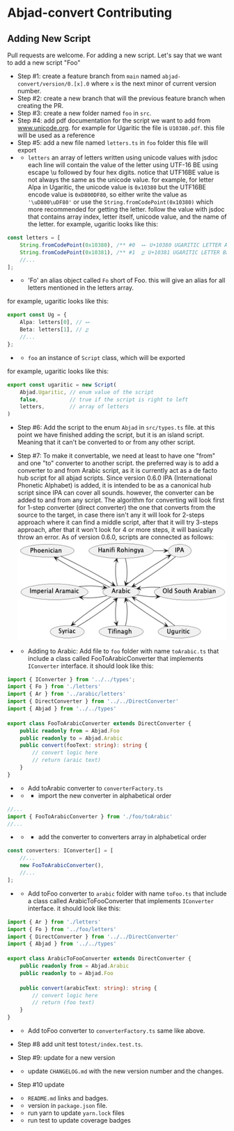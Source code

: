 # Abjad-convert Contributing

## Adding New Script
Pull requests are welcome. For adding a new script. Let's say that we want to add a new script "Foo"
- Step #1: create a feature branch from `main` named `abjad-convert/version/0.[x].0` where `x` is the next minor of current version number.
- Step #2: create a new branch that will the previous feature branch when creating the PR.
- Step #3: create a new folder named `foo` in `src`.
- Step #4: add pdf documentation for the script we want to add from www.unicode.org. for example for Ugaritic the file is `U10380.pdf`. this file will be used as a reference
- Step #5: add a new file named `letters.ts` in `foo` folder this file will export
- - `letters` an array of letters written using unicode values with jsdoc each line will contain
    the value of the letter using UTF-16 BE using escape \u followed by four hex digits.
    notice that UTF16BE value is not always the same as the unicode value.
    for example, for letter Alpa in Ugaritic, the unicode value is `0x10380` but the UTF16BE encode value is `0xD800DF80`,
    so either write the value as `'\uD800\uDF80'` or use the `String.fromCodePoint(0x10380)` which more recommended for getting the letter.
    follow the value with jsdoc that contains array index, letter itself, unicode value, and the name of the letter.
    for example, ugaritic looks like this:

```ts
const letters = [
	String.fromCodePoint(0x10380), /** #0  𐎀 U+10380 UGARITIC LETTER ALPA */
	String.fromCodePoint(0x10381), /** #1  𐎁 U+10381 UGARITIC LETTER BETA */
	//...
];
```

- - 'Fo' an alias object called `Fo` short of Foo. this will give an alias for all letters mentioned in the letters array.

for example, ugaritic looks like this:
```ts
export const Ug = {
	Alpa: letters[0], // 𐎀
	Beta: letters[1], // 𐎁
	//...
};
```

- - `foo` an instance of `Script` class, which will be exported

for example, ugaritic looks like this:
```ts
export const ugaritic = new Script(
	Abjad.Ugaritic, // enum value of the script
	false,          // true if the script is right to left
	letters,        // array of letters
)
```

- Step #6: Add the script to the enum `Abjad` in `src/types.ts` file.
  at this point we have finished adding the script, but it is an island script. Meaning that it can't be converted to or from any other script.

- Step #7: To make it convertable, we need at least to have one "from" and one "to" converter to another script.
  the preferred way is to add a converter to and from Arabic script, as it is currently act as a de facto hub script for all abjad scripts.
  Since version 0.6.0 IPA (International Phonetic Alphabet) is added, it is intended to be as a canonical hub script since IPA can cover all sounds.
  however, the converter can be added to and from any script.
  The algorithm for converting will look first for 1-step converter (direct converter) the one that converts from the source to the target, 
  in case there isn't any it will look for 2-steps approach where it can find a middle script,
  after that it will try 3-steps approach, after that it won't look for 4 or more steps, it will basically throw an error.
  As of version 0.6.0, scripts are connected as follows:
  ![converters.png](doc/converters.png)
- - Adding to Arabic: Add file to `foo` folder with name `toArabic.ts` that include a class called FooToArabicConverter that implements `IConverter` interface.
    it should look like this:
```ts
import { IConverter } from '../../types';
import { Fo } from './letters'
import { Ar } from '../arabic/letters'
import { DirectConverter } from '../../DirectConverter'
import { Abjad } from '../../types'

export class FooToArabicConverter extends DirectConverter {
	public readonly from = Abjad.Foo
	public readonly to = Abjad.Arabic
	public convert(fooText: string): string {
		// convert logic here
		// return (araic text)
	}
}
```
- - Add toArabic converter to `converterFactory.ts`
- - - import the new converter in alphabetical order
```ts
//...
import { FooToArabicConverter } from './foo/toArabic'
//...
```
- - - add the converter to converters array in alphabetical order
```ts
const converters: IConverter[] = [
	//...
	new FooToArabicConverter(),
	//...
];
```
- - Add toFoo converter to `arabic` folder with name `toFoo.ts` that include a class called ArabicToFooConverter that implements `IConverter` interface.
    it should look like this:
```ts
import { Ar } from './letters'
import { Fo } from '../foo/letters'
import { DirectConverter } from '../../DirectConverter'
import { Abjad } from '../../types'

export class ArabicToFooConverter extends DirectConverter {
	public readonly from = Abjad.Arabic
	public readonly to = Abjad.Foo

	public convert(arabicText: string): string {
		// convert logic here
		// return (foo text)
	}
}
```
- - Add toFoo converter to `converterFactory.ts` same like above.

- Step #8 add unit test to`test/index.test.ts`.

- Step #9: update for a new version
- - update `CHANGELOG.md` with the new version number and the changes.
- Step #10 update 
- - `README.md` links and badges.
- - version in `package.json` file.
- - run yarn to update `yarn.lock` files
- - run test to update coverage badges

